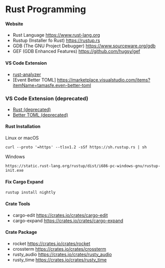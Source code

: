 # Rust Programming

#### Website
* Rust Language https://www.rust-lang.org
* Rustup (Installer fo Rust) https://rustup.rs
* GDB (The GNU Project Debugger) https://www.sourceware.org/gdb
* GEF (GDB Enhanced Features) https://github.com/hugsy/gef

#### VS Code Extension
* [rust-analyzer](https://marketplace.visualstudio.com/items?itemName=rust-lang.rust-analyzer)
* [Event Better TOML] https://marketplace.visualstudio.com/items?itemName=tamasfe.even-better-toml

### VS Code Extension (deprecated)
* [Rust (deprecated)](https://marketplace.visualstudio.com/items?itemName=rust-lang.rust)
* [Better TOML (deprecated)](https://marketplace.visualstudio.com/items?itemName=bungcip.better-toml)

#### Rust Installation
Linux or macOS
```
curl --proto '=https' --tlsv1.2 -sSf https://sh.rustup.rs | sh
```
Windows
```
https://static.rust-lang.org/rustup/dist/i686-pc-windows-gnu/rustup-init.exe
```

#### Fix Cargo Expand
```
rustup install nightly
```

#### Crate Tools
* cargo-edit https://crates.io/crates/cargo-edit
* cargo-expand https://crates.io/crates/cargo-expand

#### Crate Package
* rocket https://crates.io/crates/rocket
* crossterm https://crates.io/crates/crossterm
* rusty_audio https://crates.io/crates/rusty_audio
* rusty_time https://crates.io/crates/rusty_time

